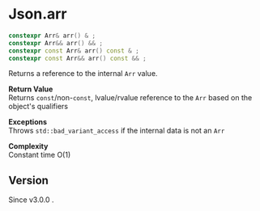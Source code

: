 # **Json.arr**

```cpp
constexpr Arr& arr() & ;
constexpr Arr&& arr() && ;
constexpr const Arr& arr() const & ;
constexpr const Arr&& arr() const && ;
```

Returns a reference to the internal `Arr` value.

**Return Value**  
Returns `const`/non-`const`, lvalue/rvalue reference to the `Arr` based on the object's qualifiers

**Exceptions**  
Throws `std::bad_variant_access` if the internal data is not an `Arr`

**Complexity**  
Constant time O(1)

## Version

Since v3.0.0 .
